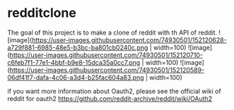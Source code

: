 # redditclone

The goal of this project is to make a clone of reddit with th API of reddit.
![image](https://user-images.githubusercontent.com/74930501/152120628-a729f881-6985-48e5-b3bc-ba801cb0240c.png | width=100)
![image](https://user-images.githubusercontent.com/74930501/152120710-c6feb7f1-77e1-4bbf-b9e8-15dca35a0cc7.png | width=100)
![image](https://user-images.githubusercontent.com/74930501/152120589-06df41f7-dafa-4c06-a3d4-b25fac604a83.png | width=100)


if you want more information about Oauth2, please see the official wiki of reddit for oauth2
https://github.com/reddit-archive/reddit/wiki/OAuth2
